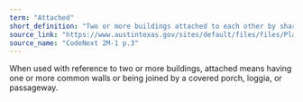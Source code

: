```yaml
---
term: "Attached"
short_definition: "Two or more buildings attached to each other by shared walls, a covered porch or passageway."
source_link: "https://www.austintexas.gov/sites/default/files/files/Planning/CodeNEXT/ALDC_PRD_23_LandDevelopmentCode_Combined_2017_0130_web.pdf"
source_name: "CodeNext 2M-1 p.3"
---
```

When used with reference to two or more buildings, attached means having one or more common walls or being joined by a covered porch, loggia, or passageway.
